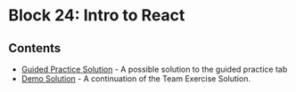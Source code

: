 # Block 24: Intro to React

## Contents

- [Guided Practice Solution](./guided_practice/) - A possible solution to the guided practice tab
- [Demo Solution](./demo/) - A continuation of the Team Exercise Solution.
